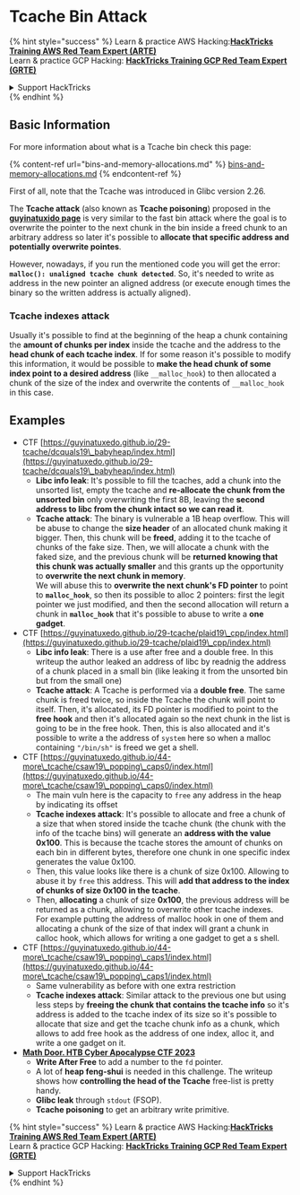# Tcache Bin Attack

{% hint style="success" %}
Learn & practice AWS Hacking:<img src="/.gitbook/assets/arte.png" alt="" data-size="line">[**HackTricks Training AWS Red Team Expert (ARTE)**](https://training.hacktricks.xyz/courses/arte)<img src="/.gitbook/assets/arte.png" alt="" data-size="line">\
Learn & practice GCP Hacking: <img src="/.gitbook/assets/grte.png" alt="" data-size="line">[**HackTricks Training GCP Red Team Expert (GRTE)**<img src="/.gitbook/assets/grte.png" alt="" data-size="line">](https://training.hacktricks.xyz/courses/grte)

<details>

<summary>Support HackTricks</summary>

* Check the [**subscription plans**](https://github.com/sponsors/carlospolop)!
* **Join the** 💬 [**Discord group**](https://discord.gg/hRep4RUj7f) or the [**telegram group**](https://t.me/peass) or **follow** us on **Twitter** 🐦 [**@hacktricks\_live**](https://twitter.com/hacktricks\_live)**.**
* **Share hacking tricks by submitting PRs to the** [**HackTricks**](https://github.com/carlospolop/hacktricks) and [**HackTricks Cloud**](https://github.com/carlospolop/hacktricks-cloud) github repos.

</details>
{% endhint %}

## Basic Information

For more information about what is a Tcache bin check this page:

{% content-ref url="bins-and-memory-allocations.md" %}
[bins-and-memory-allocations.md](bins-and-memory-allocations.md)
{% endcontent-ref %}

First of all, note that the Tcache was introduced in Glibc version 2.26.

The **Tcache attack** (also known as **Tcache poisoning**) proposed in the [**guyinatuxido page**](https://guyinatuxedo.github.io/29-tcache/tcache\_explanation/index.html) is very similar to the fast bin attack where the goal is to overwrite the pointer to the next chunk in the bin inside a freed chunk to an arbitrary address so later it's possible to **allocate that specific address and potentially overwrite pointes**.

However, nowadays, if you run the mentioned code you will get the error: **`malloc(): unaligned tcache chunk detected`**. So, it's needed to write as address in the new pointer an aligned address (or execute enough times the binary so the written address is actually aligned).

### Tcache indexes attack

Usually it's possible to find at the beginning of the heap a chunk containing the **amount of chunks per index** inside the tcache and the address to the **head chunk of each tcache index**. If for some reason it's possible to modify this information, it would be possible to **make the head chunk of some index point to a desired address** (like `__malloc_hook`) to then allocated a chunk of the size of the index and overwrite the contents of `__malloc_hook` in this case.

## Examples

* CTF [https://guyinatuxedo.github.io/29-tcache/dcquals19\_babyheap/index.html](https://guyinatuxedo.github.io/29-tcache/dcquals19\_babyheap/index.html)
  * **Libc info leak**: It's possible to fill the tcaches, add a chunk into the unsorted list, empty the tcache and **re-allocate the chunk from the unsorted bin** only overwriting the first 8B, leaving the **second address to libc from the chunk intact so we can read it**.
  * **Tcache attack**: The binary is vulnerable a 1B heap overflow. This will be abuse to change the **size header** of an allocated chunk making it bigger. Then, this chunk will be **freed**, adding it to the tcache of chunks of the fake size. Then, we will allocate a chunk with the faked size, and the previous chunk will be **returned knowing that this chunk was actually smaller** and this grants up the opportunity to **overwrite the next chunk in memory**.\
    We will abuse this to **overwrite the next chunk's FD pointer** to point to **`malloc_hook`**, so then its possible to alloc 2 pointers: first the legit pointer we just modified, and then the second allocation will return a chunk in **`malloc_hook`** that it's possible to abuse to write a **one gadget**.
* CTF [https://guyinatuxedo.github.io/29-tcache/plaid19\_cpp/index.html](https://guyinatuxedo.github.io/29-tcache/plaid19\_cpp/index.html)
  * **Libc info leak**: There is a use after free and a double free. In this writeup the author leaked an address of libc by readnig the address of a chunk placed in a small bin (like leaking it from the unsorted bin but from the small one)
  * **Tcache attack**: A Tcache is performed via a **double free**. The same chunk is freed twice, so inside the Tcache the chunk will point to itself. Then, it's allocated, its FD pointer is modified to point to the **free hook** and then it's allocated again so the next chunk in the list is going to be in the free hook. Then, this is also allocated and it's possible to write a the address of `system` here so when a malloc containing `"/bin/sh"` is freed we get a shell.
* CTF [https://guyinatuxedo.github.io/44-more\_tcache/csaw19\_popping\_caps0/index.html](https://guyinatuxedo.github.io/44-more\_tcache/csaw19\_popping\_caps0/index.html)
  * The main vuln here is the capacity to `free` any address in the heap by indicating its offset
  * **Tcache indexes attack**: It's possible to allocate and free a chunk of a size that when stored inside the tcache chunk (the chunk with the info of the tcache bins) will generate an **address with the value 0x100**. This is because the tcache stores the amount of chunks on each bin in different bytes, therefore one chunk in one specific index generates the value 0x100.
  * Then, this value looks like there is a chunk of size 0x100. Allowing to abuse it by `free` this address. This will **add that address to the index of chunks of size 0x100 in the tcache**.
  * Then, **allocating** a chunk of size **0x100**, the previous address will be returned as a chunk, allowing to overwrite other tcache indexes.\
    For example putting the address of malloc hook in one of them and allocating a chunk of the size of that index will grant a chunk in calloc hook, which allows for writing a one gadget to get a s shell.
* CTF [https://guyinatuxedo.github.io/44-more\_tcache/csaw19\_popping\_caps1/index.html](https://guyinatuxedo.github.io/44-more\_tcache/csaw19\_popping\_caps1/index.html)
  * Same vulnerability as before with one extra restriction
  * **Tcache indexes attack**: Similar attack to the previous one but using less steps by **freeing the chunk that contains the tcache info** so it's address is added to the tcache index of its size so it's possible to allocate that size and get the tcache chunk info as a chunk, which allows to add free hook as the address of one index, alloc it, and write a one gadget on it.
* [**Math Door. HTB Cyber Apocalypse CTF 2023**](https://7rocky.github.io/en/ctf/other/htb-cyber-apocalypse/math-door/)
  * **Write After Free** to add a number to the `fd` pointer.
  * A lot of **heap feng-shui** is needed in this challenge. The writeup shows how **controlling the head of the Tcache** free-list is pretty handy.
  * **Glibc leak** through `stdout` (FSOP).
  * **Tcache poisoning** to get an arbitrary write primitive.

{% hint style="success" %}
Learn & practice AWS Hacking:<img src="/.gitbook/assets/arte.png" alt="" data-size="line">[**HackTricks Training AWS Red Team Expert (ARTE)**](https://training.hacktricks.xyz/courses/arte)<img src="/.gitbook/assets/arte.png" alt="" data-size="line">\
Learn & practice GCP Hacking: <img src="/.gitbook/assets/grte.png" alt="" data-size="line">[**HackTricks Training GCP Red Team Expert (GRTE)**<img src="/.gitbook/assets/grte.png" alt="" data-size="line">](https://training.hacktricks.xyz/courses/grte)

<details>

<summary>Support HackTricks</summary>

* Check the [**subscription plans**](https://github.com/sponsors/carlospolop)!
* **Join the** 💬 [**Discord group**](https://discord.gg/hRep4RUj7f) or the [**telegram group**](https://t.me/peass) or **follow** us on **Twitter** 🐦 [**@hacktricks\_live**](https://twitter.com/hacktricks\_live)**.**
* **Share hacking tricks by submitting PRs to the** [**HackTricks**](https://github.com/carlospolop/hacktricks) and [**HackTricks Cloud**](https://github.com/carlospolop/hacktricks-cloud) github repos.

</details>
{% endhint %}
